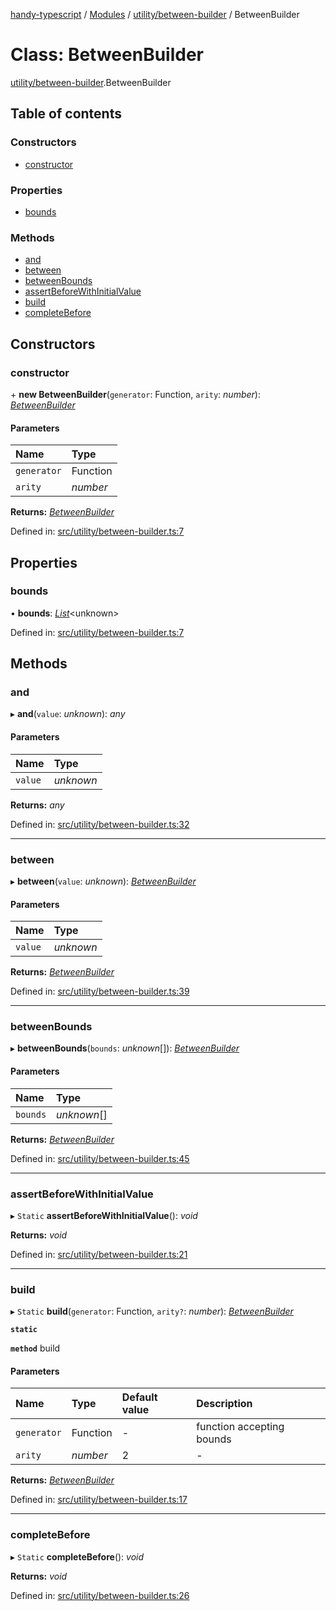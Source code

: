 [handy-typescript](../README.md) / [Modules](../modules.md) / [utility/between-builder](../modules/utility_between_builder.md) / BetweenBuilder

# Class: BetweenBuilder

[utility/between-builder](../modules/utility_between_builder.md).BetweenBuilder

## Table of contents

### Constructors

- [constructor](utility_between_builder.betweenbuilder.md#constructor)

### Properties

- [bounds](utility_between_builder.betweenbuilder.md#bounds)

### Methods

- [and](utility_between_builder.betweenbuilder.md#and)
- [between](utility_between_builder.betweenbuilder.md#between)
- [betweenBounds](utility_between_builder.betweenbuilder.md#betweenbounds)
- [assertBeforeWithInitialValue](utility_between_builder.betweenbuilder.md#assertbeforewithinitialvalue)
- [build](utility_between_builder.betweenbuilder.md#build)
- [completeBefore](utility_between_builder.betweenbuilder.md#completebefore)

## Constructors

### constructor

\+ **new BetweenBuilder**(`generator`: Function, `arity`: *number*): [*BetweenBuilder*](utility_between_builder.betweenbuilder.md)

#### Parameters

| Name | Type |
| :------ | :------ |
| `generator` | Function |
| `arity` | *number* |

**Returns:** [*BetweenBuilder*](utility_between_builder.betweenbuilder.md)

Defined in: [src/utility/between-builder.ts:7](https://github.com/robbiemu/handy-typescript/blob/29caf49/src/utility/between-builder.ts#L7)

## Properties

### bounds

• **bounds**: [*List*](utility_list.list.md)<unknown\>

Defined in: [src/utility/between-builder.ts:7](https://github.com/robbiemu/handy-typescript/blob/29caf49/src/utility/between-builder.ts#L7)

## Methods

### and

▸ **and**(`value`: *unknown*): *any*

#### Parameters

| Name | Type |
| :------ | :------ |
| `value` | *unknown* |

**Returns:** *any*

Defined in: [src/utility/between-builder.ts:32](https://github.com/robbiemu/handy-typescript/blob/29caf49/src/utility/between-builder.ts#L32)

___

### between

▸ **between**(`value`: *unknown*): [*BetweenBuilder*](utility_between_builder.betweenbuilder.md)

#### Parameters

| Name | Type |
| :------ | :------ |
| `value` | *unknown* |

**Returns:** [*BetweenBuilder*](utility_between_builder.betweenbuilder.md)

Defined in: [src/utility/between-builder.ts:39](https://github.com/robbiemu/handy-typescript/blob/29caf49/src/utility/between-builder.ts#L39)

___

### betweenBounds

▸ **betweenBounds**(`bounds`: *unknown*[]): [*BetweenBuilder*](utility_between_builder.betweenbuilder.md)

#### Parameters

| Name | Type |
| :------ | :------ |
| `bounds` | *unknown*[] |

**Returns:** [*BetweenBuilder*](utility_between_builder.betweenbuilder.md)

Defined in: [src/utility/between-builder.ts:45](https://github.com/robbiemu/handy-typescript/blob/29caf49/src/utility/between-builder.ts#L45)

___

### assertBeforeWithInitialValue

▸ `Static` **assertBeforeWithInitialValue**(): *void*

**Returns:** *void*

Defined in: [src/utility/between-builder.ts:21](https://github.com/robbiemu/handy-typescript/blob/29caf49/src/utility/between-builder.ts#L21)

___

### build

▸ `Static` **build**(`generator`: Function, `arity?`: *number*): [*BetweenBuilder*](utility_between_builder.betweenbuilder.md)

**`static`**

**`method`** build

#### Parameters

| Name | Type | Default value | Description |
| :------ | :------ | :------ | :------ |
| `generator` | Function | - | function accepting bounds |
| `arity` | *number* | 2 | - |

**Returns:** [*BetweenBuilder*](utility_between_builder.betweenbuilder.md)

Defined in: [src/utility/between-builder.ts:17](https://github.com/robbiemu/handy-typescript/blob/29caf49/src/utility/between-builder.ts#L17)

___

### completeBefore

▸ `Static` **completeBefore**(): *void*

**Returns:** *void*

Defined in: [src/utility/between-builder.ts:26](https://github.com/robbiemu/handy-typescript/blob/29caf49/src/utility/between-builder.ts#L26)
